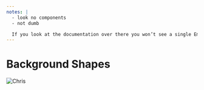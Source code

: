 ```yaml
---
notes: |
  - look no components
  - not dumb

  If you look at the documentation over there you won’t see a single Ember component. This is truely HTML-first, and that doesn’t mean that it needs to be declarative and dumb. If you use hte `bg-shape-boxes-bottom ` class you get this neat little spill over into the next div without having to think about it.
---
```


# Background Shapes

![Chris](/images/bakground-shapes.webp)
